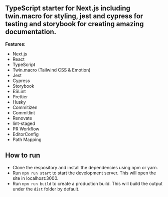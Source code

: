 ## TypeScript starter for Next.js including twin.macro for styling, jest and cypress for testing and storybook for creating amazing documentation.

**Features:**

- Next.js
- React
- TypeScript
- Twin.macro (Tailwind CSS & Emotion)
- Jest
- Cypress
- Storybook
- ESLint
- Prettier
- Husky
- Commitizen
- Commitlint
- Renovate
- lint-staged
- PR Workflow
- EditorConfig
- Path Mapping

## How to run

- Clone the respository and install the dependencies using npm or yarn.
- Run `npm run start` to start the development server. This will open the site in localhost:3000.
- Run `npm run build` to create a production build. This will build the output under the `dist` folder by default.

